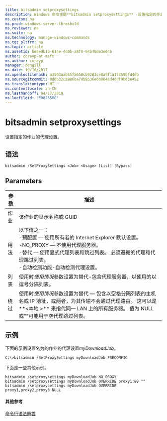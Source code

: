 ```yaml
---
title: bitsadmin setproxysettings
description: Windows 命令主题**bitsadmin setproxysettings** -设置指定的作业的代理设置。
ms.custom: na
ms.prod: windows-server-threshold
ms.reviewer: na
ms.suite: na
ms.technology: manage-windows-commands
ms.tgt_pltfrm: na
ms.topic: article
ms.assetid: be8edb1b-614e-4d0b-a8f8-64b4bde3e64b
author: coreyp-at-msft
ms.author: coreyp
manager: dongill
ms.date: 10/16/2017
ms.openlocfilehash: a3503aab55f5650cb9283ce8a9f1a17359bfd48b
ms.sourcegitcommit: 0d0b32c8986ba7db9536e0b8648d4ddf9b03e452
ms.translationtype: MT
ms.contentlocale: zh-CN
ms.lasthandoff: 04/17/2019
ms.locfileid: "59825588"
---
```

# <a name="bitsadmin-setproxysettings"></a>bitsadmin setproxysettings



设置指定的作业的代理设置。

## <a name="syntax"></a>语法

```
bitsadmin /SetProxySettings <Job> <Usage> [List] [Bypass]
```

## <a name="parameters"></a>Parameters

|参数|描述|
|---------|-----------|
|作业|该作业的显示名称或 GUID|
|用法|以下值之一：</br>-预配置 — 使用所有者的 Internet Explorer 默认设置。</br>-NO_PROXY — 不使用代理服务器。</br>-替代 — 使用显式代理列表和跳过列表。 必须遵循的代理和代理跳过列表。</br>-自动检测功能-自动检测代理设置。|
|列表|使用时*使用情况*参数设置为替代-包含代理服务器，以使用的以逗号分隔列表。|
|绕过|使用时*使用情况*参数设置为替代 — 包含以空格分隔列表的主机名或 IP 地址，或两者，为其传输不会通过代理路由。 这可以是**\<本地 >** 来指代同一 LAN 上的所有服务器。 值为 NULL 或""可能用于空代理跳过列表。|

## <a name="BKMK_examples"></a>示例

下面的示例设置名为的作业的代理设置*myDownloadJob*。

```
C:\>bitsadmin /SetProxySettings myDownloadJob PRECONFIG
```

下面是一些其他示例。

```
bitsadmin /setproxysettings myDownloadJob NO_PROXY
bitsadmin /setproxysettings myDownloadJob OVERRIDE proxy1:80 ""
bitsadmin /setproxysettings myDownloadJob OVERRIDE proxy1,proxy2,proxy3 NULL
```

#### <a name="additional-references"></a>其他参考

[命令行语法解答](command-line-syntax-key.md)